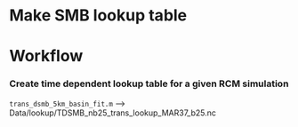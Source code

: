 # Make SMB lookup table

# Workflow
### Create time dependent lookup table for a given RCM simulation

`trans_dsmb_5km_basin_fit.m`
--> Data/lookup/TDSMB_nb25_trans_lookup_MAR37_b25.nc
